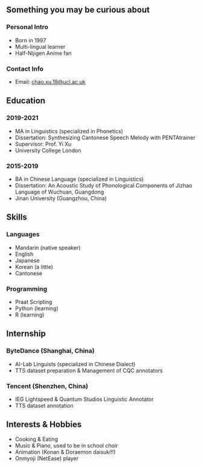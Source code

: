## Something you may be curious about
### Personal Intro
- Born in 1997
- Multi-lingual learner
- Half-Nijigen Anime fan

### Contact Info
- Email: [chao.xu.19@ucl.ac.uk](mailto:chao.xu.19@ucl.ac.uk)

## Education
### 2019-2021
- MA in Linguistics (specialized in Phonetics)
- Dissertation: Synthesizing Cantonese Speech Melody with PENTAtrainer
- Supervisor: Prof. Yi Xu
- University College London

### 2015-2019
- BA in Chinese Language (specialized in Linguistics)
- Dissertation: An Acoustic Study of Phonological Components of Jizhao Language of Wuchuan, Guangdong
- Jinan University (Guangzhou, China)

## Skills
### Languages
- Mandarin (native speaker)
- English
- Japanese
- Korean (a little)
- Cantonese

### Programming
- Praat Scripting
- Python (learning)
- R (learning)

## Internship
### ByteDance (Shanghai, China)
- AI-Lab Linguists (specialized in Chinese Dialect)
- TTS dataset preparation & Management of CQC annotators

### Tencent (Shenzhen, China)
- IEG Lightspeed & Quantum Studios Linguistic Annotator
- TTS dataset annotation

## Interests & Hobbies
- Cooking & Eating
- Music & Piano, used to be in school choir
- Animation (Konan & Doraemon daisuki!!)
- Onmyoji (NetEase) player
